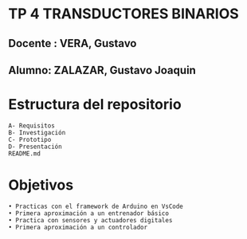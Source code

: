 # TP 4 TRANSDUCTORES BINARIOS

## Docente : VERA, Gustavo  

## Alumno: ZALAZAR, Gustavo Joaquin

# Estructura del repositorio   
    A- Requisitos
    B- Investigación 
    C- Prototipo
    D- Presentación
    README.md

# Objetivos

    • Practicas con el framework de Arduino en VsCode
    • Primera aproximación a un entrenador básico
    • Practica con sensores y actuadores digitales
    • Primera aproximación a un controlador
    
